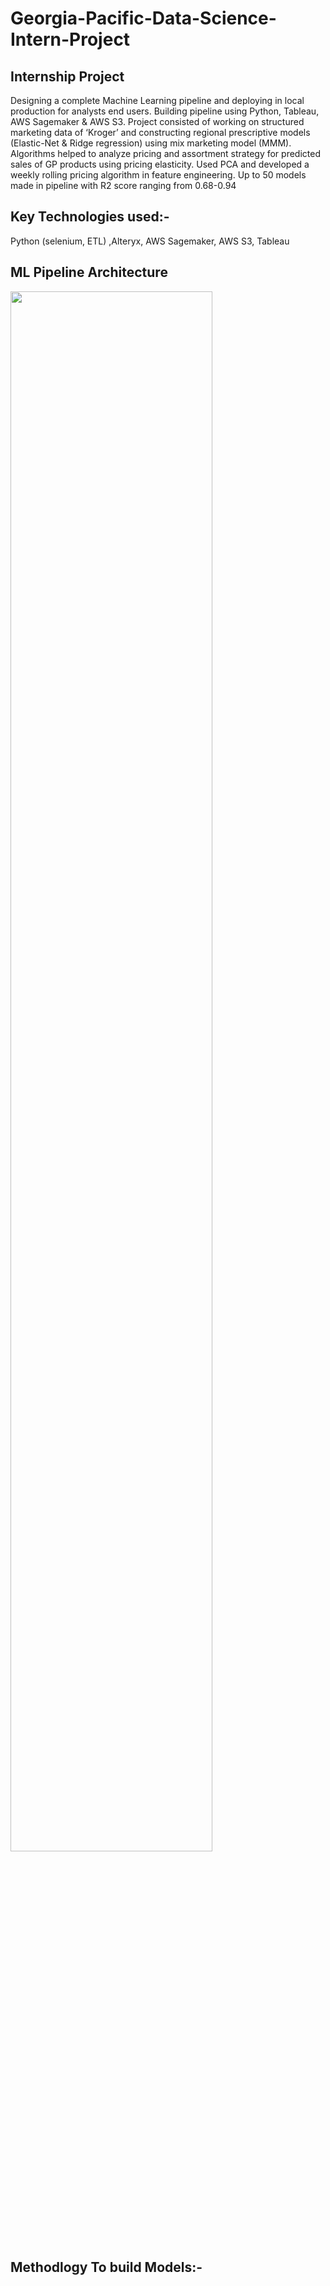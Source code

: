 # Georgia-Pacific-Data-Science-Intern-Project
## Internship Project

Designing a complete Machine Learning pipeline and deploying in local production for analysts end users. Building pipeline using Python, Tableau, AWS Sagemaker & AWS S3. Project consisted of working on structured marketing data of ‘Kroger’ and constructing regional prescriptive models (Elastic-Net & Ridge regression) using mix marketing model (MMM). Algorithms helped to analyze pricing and assortment strategy for predicted sales of GP products using pricing elasticity. Used PCA and developed a weekly rolling pricing algorithm in feature engineering. Up to 50 models made in pipeline with R2 score ranging from 0.68-0.94

## Key Technologies used:-

Python (selenium, ETL) ,Alteryx,  AWS Sagemaker, AWS S3, Tableau

## ML Pipeline Architecture

<img src="https://user-images.githubusercontent.com/89546195/222983530-13f7393c-3c21-4598-a28b-e027fb727bed.png" width=80% height=80%>

## Methodlogy To build Models:-


